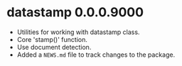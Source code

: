 # datastamp 0.0.0.9000

* Utilities for working with datastamp class.
* Core 'stamp()' function.
* Use document detection.
* Added a `NEWS.md` file to track changes to the package.

